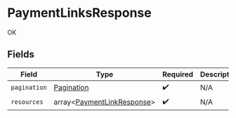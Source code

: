 # PaymentLinksResponse

OK


## Fields

| Field                                                                    | Type                                                                     | Required                                                                 | Description                                                              |
| ------------------------------------------------------------------------ | ------------------------------------------------------------------------ | ------------------------------------------------------------------------ | ------------------------------------------------------------------------ |
| `pagination`                                                             | [Pagination](../../models/shared/Pagination.md)                          | :heavy_check_mark:                                                       | N/A                                                                      |
| `resources`                                                              | array<[PaymentLinkResponse](../../models/shared/PaymentLinkResponse.md)> | :heavy_check_mark:                                                       | N/A                                                                      |